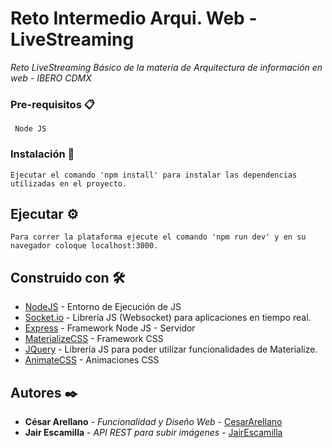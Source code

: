 # Reto Intermedio Arqui. Web - LiveStreaming

_Reto LiveStreaming Básico de la materia de Arquitectura de información en web - IBERO CDMX_

### Pre-requisitos 📋

```
 Node JS
```

### Instalación 🔧

```
Ejecutar el comando 'npm install' para instalar las dependencias utilizadas en el proyecto.
```

## Ejecutar ⚙️

```
Para correr la plataforma ejecute el comando 'npm run dev' y en su navegador coloque localhost:3000.
```

## Construido con 🛠️

* [NodeJS](https://nodejs.org/es/) - Entorno de Ejecución de JS
* [Socket.io](https://socket.io/) - Librería JS (Websocket) para aplicaciones en tiempo real. 
* [Express](https://expressjs.com/es/) - Framework Node JS - Servidor
* [MaterializeCSS](https://materializecss.com/) - Framework CSS
* [JQuery](https://jquery.com/) - Librería JS para poder utilizar funcionalidades de Materialize.
* [AnimateCSS](https://animate.style/) - Animaciones CSS

## Autores ✒️

* **César Arellano** - *Funcionalidad y Diseño Web* - [CesarArellano](https://github.com/CesarArellano)
* **Jair Escamilla** - *API REST para subir imágenes* - [JairEscamilla](https://github.com/JairEscamilla)